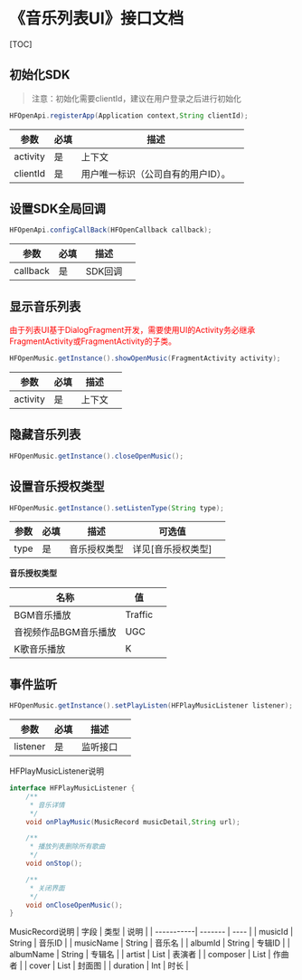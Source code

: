 # 《音乐列表UI》接口文档
[TOC]
## 初始化SDK
>  注意：初始化需要clientId，建议在用户登录之后进行初始化

```java
HFOpenApi.registerApp(Application context,String clientId);
```
| 参数     | 必填 | 描述                               |      |
| -------- | ---- | ---------------------------------- | ---- |
| activity | 是   | 上下文                             |      |
| clientId | 是   | 用户唯一标识（公司自有的用户ID）。 |      |

## 设置SDK全局回调
```java
HFOpenApi.configCallBack(HFOpenCallback callback);
```
| 参数     | 必填 | 描述    |      |
| -------- | ---- | ------- | ---- |
| callback | 是   | SDK回调 |      |


## 显示音乐列表
<font color='#FF0000'>由于列表UI基于DialogFragment开发，需要使用UI的Activity务必继承FragmentActivity或FragmentActivity的子类。</font>
```java
HFOpenMusic.getInstance().showOpenMusic(FragmentActivity activity);
```
| 参数     | 必填 | 描述   |      |
| -------- | ---- | ------ | ---- |
| activity | 是   | 上下文 |      |

## 隐藏音乐列表
```java
HFOpenMusic.getInstance().closeOpenMusic();
```

## 设置音乐授权类型
```java
HFOpenMusic.getInstance().setListenType(String type);
```
| 参数 | 必填 | 描述         | 可选值             |      |
| ---- | ---- | ------------ | ------------------ | ---- |
| type | 是   | 音乐授权类型 | 详见[音乐授权类型] |      |

**音乐授权类型**

| 名称                  | 值      |      |
| --------------------- | ------- | ---- |
| BGM音乐播放           | Traffic |      |
| 音视频作品BGM音乐播放 | UGC     |      |
| K歌音乐播放           | K       |      |


## 事件监听
```java
HFOpenMusic.getInstance().setPlayListen(HFPlayMusicListener listener);
```


| 参数     | 必填 | 描述     |      |
| -------- | ---- | -------- | ---- |
| listener | 是   | 监听接口 |      |

HFPlayMusicListener说明

```java
interface HFPlayMusicListener {
    /**
     * 音乐详情
     */
    void onPlayMusic(MusicRecord musicDetail,String url);

    /**
     * 播放列表删除所有歌曲
     */
    void onStop();

    /**
     * 关闭界面
     */
    void onCloseOpenMusic();
}
```

MusicRecord说明
| 字段        | 类型    |   说明   |
| -----------| ------- | ---- |
| musicId    | String  |  音乐ID    |
| musicName  | String  |    音乐名  |
| albumId    | String  |   专辑ID   |
| albumName  | String  |   专辑名   |
| artist     | List    |   表演者   |
| composer   | List    |  作曲者    |
| cover      | List    |     封面图 |
| duration   | Int     |   时长   |
